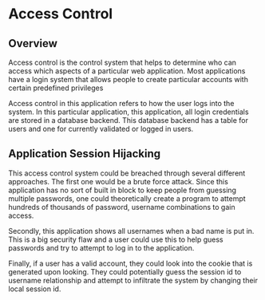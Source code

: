Access Control
=

Overview
-

Access control is the control system that helps to determine who can access which aspects of a particular web application. Most applications have a login system that allows people to create particular accounts with certain predefined privileges

Access control in this application refers to how the user logs into the system. In this particular application, this application, all login credentials are stored in a database backend. This database backend has a table for users and one for currently validated or logged in users.

Application Session Hijacking
-

This access control system could be breached through several different approaches. The first one would be a brute force attack. Since this application has no sort of built in block to keep people from guessing multiple passwords, one could theoretically create a program to attempt hundreds of thousands of password, username combinations to gain access. 

Secondly, this application shows all usernames when a bad name is put in. This is a big security flaw and a user could use this to help guess passwords and try to attempt to log in to the application.

Finally, if a user has a valid account, they could look into the cookie that is generated upon looking. They could potentially guess the session id to username relationship and attempt to infiltrate the system by changing their local session id.



